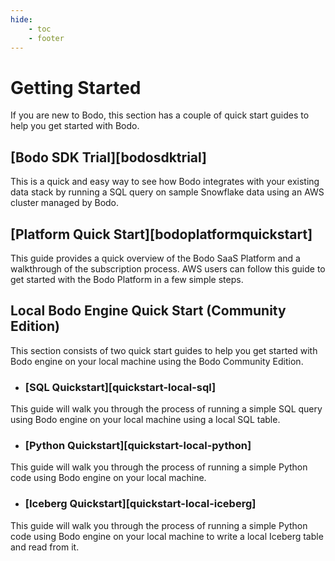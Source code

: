 ```yaml
---
hide:
    - toc
    - footer
---
```


# Getting Started

If you are new to Bodo, this section has a couple of quick start guides to help you get started with Bodo. 
## [Bodo SDK Trial][bodosdktrial]
This is a quick and easy way to see how Bodo integrates with your existing data stack by running a SQL query on sample Snowflake data using an AWS cluster managed by Bodo.  

## [Platform Quick Start][bodoplatformquickstart]

This guide provides a quick overview of the Bodo SaaS Platform and a walkthrough of the subscription process. AWS users can follow this guide to get started with the Bodo Platform in a few simple steps.

## Local Bodo Engine Quick Start (Community Edition)

This section consists of two quick start guides to help you get started with Bodo engine on your local machine using the Bodo Community Edition. 

- ### [SQL Quickstart][quickstart-local-sql]
This guide will walk you through the process of running a simple SQL query using Bodo engine on your local machine using a local SQL table.

- ### [Python Quickstart][quickstart-local-python]
This guide will walk you through the process of running a simple Python code using Bodo engine on your local machine.

- ### [Iceberg Quickstart][quickstart-local-iceberg]
This guide will walk you through the process of running a simple Python code using Bodo engine on your local machine to write a local Iceberg table and read from it.
